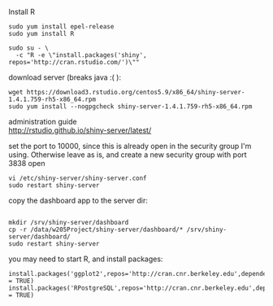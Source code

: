 Install R

```
sudo yum install epel-release
sudo yum install R

sudo su - \
  -c "R -e \"install.packages('shiny', repos='http://cran.rstudio.com/')\""

```

download server (breaks java :( ):

```
wget https://download3.rstudio.org/centos5.9/x86_64/shiny-server-1.4.1.759-rh5-x86_64.rpm
sudo yum install --nogpgcheck shiny-server-1.4.1.759-rh5-x86_64.rpm
```

administration guide   
http://rstudio.github.io/shiny-server/latest/

set the port to 10000, since this is already open in the security group I'm using.
Otherwise leave as is, and create a new security group with port 3838 open
```
vi /etc/shiny-server/shiny-server.conf
sudo restart shiny-server
```

copy the dashboard app to the server dir:

```

mkdir /srv/shiny-server/dashboard
cp -r /data/w205Project/shiny-server/dashboard/* /srv/shiny-server/dashboard/
sudo restart shiny-server
```

you may need to start R, and install packages:
```
install.packages('ggplot2',repos='http://cran.cnr.berkeley.edu',dependencies = TRUE)
install.packages('RPostgreSQL',repos='http://cran.cnr.berkeley.edu',dependencies = TRUE)
```